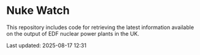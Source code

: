 # Nuke Watch

This repository includes code for retrieving the latest information available on the output of EDF nuclear power plants in the UK.

Last updated: 2025-08-17 12:31